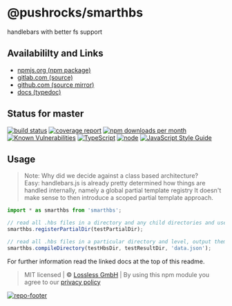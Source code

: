 # @pushrocks/smarthbs
handlebars with better fs support

## Availabililty and Links
* [npmjs.org (npm package)](https://www.npmjs.com/package/@pushrocks/smarthbs)
* [gitlab.com (source)](https://gitlab.com/pushrocks/smarthbs)
* [github.com (source mirror)](https://github.com/pushrocks/smarthbs)
* [docs (typedoc)](https://pushrocks.gitlab.io/smarthbs/)

## Status for master
[![build status](https://gitlab.com/pushrocks/smarthbs/badges/master/build.svg)](https://gitlab.com/pushrocks/smarthbs/commits/master)
[![coverage report](https://gitlab.com/pushrocks/smarthbs/badges/master/coverage.svg)](https://gitlab.com/pushrocks/smarthbs/commits/master)
[![npm downloads per month](https://img.shields.io/npm/dm/@pushrocks/smarthbs.svg)](https://www.npmjs.com/package/@pushrocks/smarthbs)
[![Known Vulnerabilities](https://snyk.io/test/npm/@pushrocks/smarthbs/badge.svg)](https://snyk.io/test/npm/@pushrocks/smarthbs)
[![TypeScript](https://img.shields.io/badge/TypeScript->=%203.x-blue.svg)](https://nodejs.org/dist/latest-v10.x/docs/api/)
[![node](https://img.shields.io/badge/node->=%2010.x.x-blue.svg)](https://nodejs.org/dist/latest-v10.x/docs/api/)
[![JavaScript Style Guide](https://img.shields.io/badge/code%20style-standard-brightgreen.svg)](http://standardjs.com/)

## Usage

> Note: Why did we decide against a class based architecture?  
> Easy: handlebars.js is already pretty determined how things are handled internally, namely a global partial template registry
> It doesn't make sense to then introduce a scoped partial template approach.

```javascript
import * as smarthbs from 'smarthbs';

// read all .hbs files in a directory and any child directories and use relative path as partial string identifier
smarthbs.registerPartialDir(testPartialDir);

// read all .hbs files in a particular directory and level, output them to a destination and specify a .json file to read any referenced data
smarthbs.compileDirectory(testHbsDir, testResultDir, 'data.json');
```

For further information read the linked docs at the top of this readme.

> MIT licensed | **&copy;** [Lossless GmbH](https://lossless.gmbh)
| By using this npm module you agree to our [privacy policy](https://lossless.gmbH/privacy.html)

[![repo-footer](https://pushrocks.gitlab.io/assets/repo-footer.svg)](https://maintainedby.lossless.com)
